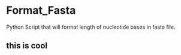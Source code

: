 # Format_Fasta
 Python Script that will format length of nucleotide bases in fasta file.

## this is cool